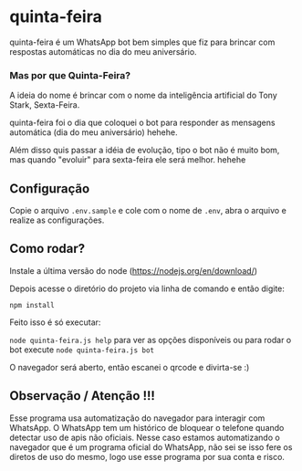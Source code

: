 # quinta-feira

quinta-feira é um WhatsApp bot bem simples que fiz para brincar com respostas automáticas no dia do meu aniversário.

### Mas por que Quinta-Feira?
A ideia do nome é brincar com o nome da inteligência artificial do Tony Stark, Sexta-Feira. 

quinta-feira foi o dia que coloquei o bot para responder as mensagens automática (dia do meu aniversário) hehehe.

Além disso quis passar a idéia de evolução, tipo o bot não é muito bom, mas quando "evoluir" para sexta-feira ele será melhor. hehehe

## Configuração

Copie o arquivo `.env.sample` e cole com o nome de `.env`, abra o arquivo e realize as configurações.

## Como rodar?

Instale a última versão do node (https://nodejs.org/en/download/)

Depois acesse o diretório do projeto via linha de comando e então digite:

`npm install`

Feito isso é só executar:

`node quinta-feira.js help` para ver as opções disponíveis ou para rodar o bot execute `node quinta-feira.js bot`

O navegador será aberto, então escanei o qrcode e divirta-se :)

## Observação / Atenção !!!

Esse programa usa automatização do navegador para interagir com WhatsApp. O WhatsApp tem um histórico de bloquear o telefone quando detectar uso de apis não oficiais. Nesse caso estamos automatizando o navegador que é um programa oficial do WhatsApp, não sei se isso fere os diretos de uso do mesmo, logo use esse programa por sua conta e risco.
